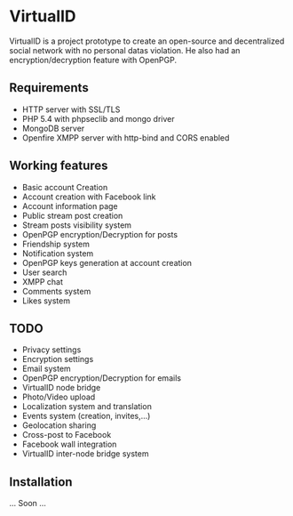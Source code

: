 # VirtualID

VirtualID is a project prototype to create an open-source and decentralized social network with no personal datas violation. He also had an encryption/decryption feature with OpenPGP.

## Requirements
- HTTP server with SSL/TLS
- PHP 5.4 with phpseclib and mongo driver
- MongoDB server
- Openfire XMPP server with http-bind and CORS enabled

## Working features
- Basic account Creation
- Account creation with Facebook link
- Account information page
- Public stream post creation
- Stream posts visibility system
- OpenPGP encryption/Decryption for posts
- Friendship system
- Notification system
- OpenPGP keys generation at account creation
- User search
- XMPP chat
- Comments system
- Likes system

## TODO
- Privacy settings
- Encryption settings
- Email system
- OpenPGP encryption/Decryption for emails
- VirtualID node bridge
- Photo/Video upload
- Localization system and translation
- Events system (creation, invites,...)
- Geolocation sharing
- Cross-post to Facebook
- Facebook wall integration
- VirtualID inter-node bridge system

## Installation
... Soon ...
